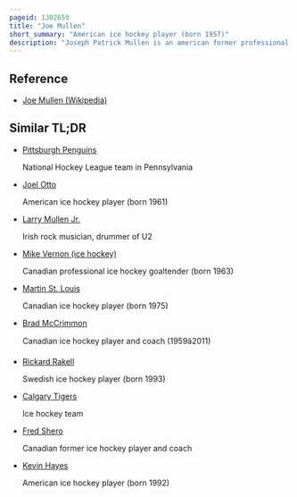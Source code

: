 ```yaml
---
pageid: 1302659
title: "Joe Mullen"
short_summary: "American ice hockey player (born 1957)"
description: "Joseph Patrick Mullen is an american former professional Ice Hockey Player. He played 16 seasons in the National Hockey League with the St. Between 1980 and 1997 the Louis Blues calgary Flames pittsburgh Penguins and Boston Bruins were among those Teams. He was a Member of three stanley Cup Championship Teams winning with the calgary Flames in 1989 and the Penguins in 1991 and 1992. Mullen turned to coaching in 2000 Serving as Assistant in Pittsburgh and Briefly as head Coach of the Wilkes-Barrescranton Penguins. He was an Assistant for the Philadelphia Flyers from 2007 to 2017."
---
```


## Reference

- [Joe Mullen (Wikipedia)](https://en.wikipedia.org/?curid=1302659)

## Similar TL;DR

- [Pittsburgh Penguins](/tldr/en/pittsburgh-penguins)

  National Hockey League team in Pennsylvania

- [Joel Otto](/tldr/en/joel-otto)

  American ice hockey player (born 1961)

- [Larry Mullen Jr.](/tldr/en/larry-mullen-jr)

  Irish rock musician, drummer of U2

- [Mike Vernon (ice hockey)](/tldr/en/mike-vernon-ice-hockey)

  Canadian professional ice hockey goaltender (born 1963)

- [Martin St. Louis](/tldr/en/martin-st-louis)

  Canadian ice hockey player (born 1975)

- [Brad McCrimmon](/tldr/en/brad-mccrimmon)

  Canadian ice hockey player and coach (1959â2011)

- [Rickard Rakell](/tldr/en/rickard-rakell)

  Swedish ice hockey player (born 1993)

- [Calgary Tigers](/tldr/en/calgary-tigers)

  Ice hockey team

- [Fred Shero](/tldr/en/fred-shero)

  Canadian former ice hockey player and coach

- [Kevin Hayes](/tldr/en/kevin-hayes)

  American ice hockey player (born 1992)
